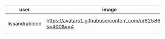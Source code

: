 user | image | name
------------ | ------------- | -----------
lissandrablood | https://avatars1.githubusercontent.com/u/62586188?s=400&v=4 | Cheung Man Dick
